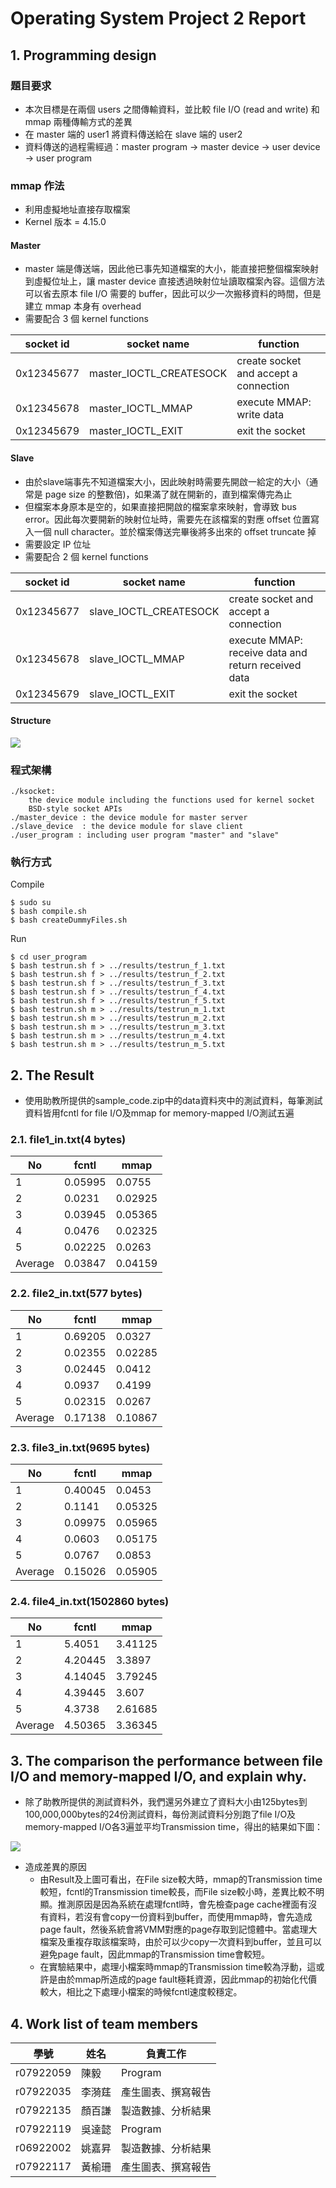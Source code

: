 # Operating System Project 2 Report
## 1. Programming design
### 題目要求
* 本次目標是在兩個 users 之間傳輸資料，並比較 file I/O (read and write) 和 mmap 兩種傳輸方式的差異
* 在 master 端的 user1 將資料傳送給在 slave 端的 user2
* 資料傳送的過程需經過：master program -> master device -> user device -> user program
### mmap 作法
* 利用虛擬地址直接存取檔案
* Kernel 版本 = 4.15.0
#### Master
* master 端是傳送端，因此他已事先知道檔案的大小，能直接把整個檔案映射到虛擬位址上，讓 master device 直接透過映射位址讀取檔案內容。這個方法可以省去原本 file I/O 需要的 buffer，因此可以少一次搬移資料的時間，但是建立 mmap 本身有 overhead
* 需要配合 3 個 kernel functions

|socket id | socket name| function|
|----------|------------|---------|
|0x12345677|master_IOCTL_CREATESOCK|create socket and accept a connection|
|0x12345678|master_IOCTL_MMAP|execute MMAP: write data
|0x12345679|master_IOCTL_EXIT|exit the socket

#### Slave
* 由於slave端事先不知道檔案大小，因此映射時需要先開啟一給定的大小（通常是 page size 的整數倍)，如果滿了就在開新的，直到檔案傳完為止
* 但檔案本身原本是空的，如果直接把開啟的檔案拿來映射，會導致 bus error。因此每次要開新的映射位址時，需要先在該檔案的對應 offset 位置寫入一個 null character。並於檔案傳送完畢後將多出來的 offset truncate 掉
* 需要設定 IP 位址
* 需要配合 2 個 kernel functions

|socket id | socket name| function|
|----------|------------|---------|
|0x12345677|slave_IOCTL_CREATESOCK|create socket and accept a connection|
|0x12345678|slave_IOCTL_MMAP|execute MMAP: receive data and return received data
|0x12345679|slave_IOCTL_EXIT|exit the socket

#### Structure
![](https://github.com/tiffany70072/OS-Project/blob/master/project2/graph/structure.png?raw=true)


### 程式架構
 
```
./ksocket: 
    the device module including the functions used for kernel socket
    BSD-style socket APIs
./master_device : the device module for master server
./slave_device  : the device module for slave client
./user_program : including user program "master" and "slave"
```

### 執行方式
Compile
```
$ sudo su
$ bash compile.sh
$ bash createDummyFiles.sh
```
Run
```
$ cd user_program
$ bash testrun.sh f > ../results/testrun_f_1.txt
$ bash testrun.sh f > ../results/testrun_f_2.txt
$ bash testrun.sh f > ../results/testrun_f_3.txt
$ bash testrun.sh f > ../results/testrun_f_4.txt
$ bash testrun.sh f > ../results/testrun_f_5.txt
$ bash testrun.sh m > ../results/testrun_m_1.txt
$ bash testrun.sh m > ../results/testrun_m_2.txt
$ bash testrun.sh m > ../results/testrun_m_3.txt
$ bash testrun.sh m > ../results/testrun_m_4.txt
$ bash testrun.sh m > ../results/testrun_m_5.txt
```




## 2. The Result
* 使用助教所提供的sample_code.zip中的data資料夾中的測試資料，每筆測試資料皆用fcntl for file I/O及mmap for memory-mapped I/O測試五遍
### 2.1. file1_in.txt(4 bytes)

| No | fcntl | mmap |
| -------- | -------- | -------- | 
| 1     | 0.05995     | 0.0755     | 
| 2     | 0.0231     | 0.02925     | 
| 3     | 0.03945     | 0.05365     | 
| 4     | 0.0476     | 0.02325     |
| 5     | 0.02225     | 0.0263     |
| Average     | 0.03847     | 0.04159     |

### 2.2. file2_in.txt(577 bytes)

| No | fcntl | mmap |
| -------- | -------- | -------- | 
| 1     | 0.69205     | 0.0327     | 
| 2     | 0.02355     | 0.02285     | 
| 3     | 0.02445     | 0.0412     | 
| 4     | 0.0937     | 0.4199     |
| 5     | 0.02315     | 0.0267     |
| Average     | 0.17138     | 0.10867     |

### 2.3. file3_in.txt(9695 bytes)

| No | fcntl | mmap |
| -------- | -------- | -------- | 
| 1     | 0.40045     | 0.0453     | 
| 2     | 0.1141     | 0.05325     | 
| 3     | 0.09975     | 0.05965     | 
| 4     | 0.0603     | 0.05175     |
| 5     | 0.0767     | 0.0853     |
| Average     | 0.15026     | 0.05905     |
### 2.4. file4_in.txt(1502860 bytes)

| No | fcntl | mmap |
| -------- | -------- | -------- | 
| 1     | 5.4051     | 3.41125     | 
| 2     | 4.20445     | 3.3897     | 
| 3     | 4.14045     | 3.79245     | 
| 4     | 4.39445     | 3.607     |
| 5     | 4.3738     | 2.61685     |
| Average     | 4.50365     | 3.36345     |


## 3. The comparison the performance between file I/O and memory-mapped I/O, and explain why.
* 除了助教所提供的測試資料外，我們還另外建立了資料大小由125bytes到100,000,000bytes的24份測試資料，每份測試資料分別跑了file I/O及memory-mapped I/O各3遍並平均Transmission time，得出的結果如下圖：

![](https://github.com/tiffany70072/OS-Project/blob/master/project2/graph/valid_graph.png?raw=true)


* 造成差異的原因
    * 由Result及上圖可看出，在File size較大時，mmap的Transmission time較短，fcntl的Transmission time較長，而File size較小時，差異比較不明顯。推測原因是因為系統在處理fcntl時，會先檢查page cache裡面有沒有資料，若沒有會copy一份資料到buffer，而使用mmap時，會先造成page fault，然後系統會將VMM對應的page存取到記憶體中。當處理大檔案及重複存取該檔案時，由於可以少copy一次資料到buffer，並且可以避免page fault，因此mmap的Transmission time會較短。
    * 在實驗結果中，處理小檔案時mmap的Transmission time較為浮動，這或許是由於mmap所造成的page fault極耗資源，因此mmap的初始化代價較大，相比之下處理小檔案的時候fcntl速度較穩定。

## 4. Work list of team members
| 學號 | 姓名 | 負責工作 |
| -------- | -------- | -------- |
| r07922059 | 陳毅 | Program |
| r07922035 | 李漪莛 | 產生圖表、撰寫報告 |
| r07922135 | 顏百謙 | 製造數據、分析結果 |
| r07922119 | 吳達懿 | Program |
| r06922002 | 姚嘉昇 | 製造數據、分析結果 |
| r07922117 | 黃榆珊 | 產生圖表、撰寫報告 |
